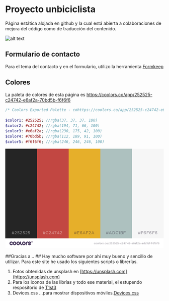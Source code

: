 # Proyecto unbiciclista
Página estática alojada en github y la cual está abierta a colaboraciones de mejora del código como de traducción del contenido.

![alt text](https://github.com/primerproyecto/unbiciclista/blob/gh-pages/images/unbiciclista.png "Logo Title Text 1")


## Formulario de contacto ##

Para el tema del contacto y en el formulario, utilizo la herramienta [Formkeep](https://formkeep.com/)
## Colores ##
La paleta de colores de esta página es https://coolors.co/app/252525-c24742-e6af2a-70bd5b-f6f6f6
```sass
/* Coolors Exported Palette - cohttps://coolors.co/app/252525-c24742-e6af2a-adc1bf-f6f6f6 */

$color1: #252525; //rgba(37, 37, 37, 100)
$color2: #c24742; //rgba(194, 71, 66, 100)
$color3: #e6af2a; //rgba(230, 175, 42, 100)
$color4: #70bd5b; //rgba(112, 189, 91, 100)
$color5: #f6f6f6; //rgba(246, 246, 246, 100)
```
![alt text](images/paleta-colores.png "Logo Title Text 1")

##Gracias a .. ##
Hay mucho software por ahí muy bueno y sencillo de utilizar. Para este site he usado los siguientes scripts o librerías.

1. Fotos obtenidas de unsplash en [https://unsplash.com](https://unsplash.com)
2. Para los iconos de las librías y todo ese material, el estupendo respositorio de [T1st3]( https://github.com/T1st3/vendor-icons)
3. Devices.css ...para mostrar dispositivos móviles.[Devices.css](http://marvelapp.github.io/devices.css/)
